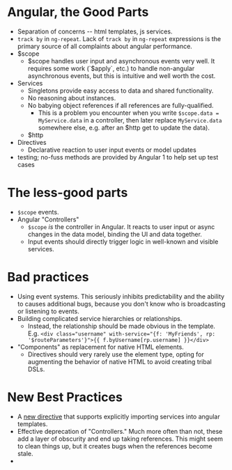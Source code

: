 # Angular, the Good Parts
- Separation of concerns -- html templates, js services.
- `track by` in `ng-repeat`. Lack of `track by` in `ng-repeat` expressions is
  the primary source of all complaints about angular performance.
- $scope
  - $scope handles user input and asynchronous events very well. It requires
    some work (`$apply`, etc.) to handle non-angular asynchronous events, but
    this is intuitive and well worth the cost.
- Services
  - Singletons provide easy access to data and shared functionality.
  - No reasoning about instances.
  - No babying object references if all references are fully-qualified. 
    - This is a problem you encounter when you write `$scope.data = MyService.data`
      in a controller, then later replace `MyService.data` somewhere else, e.g.
      after an $http get to update the data).
  - $http
- Directives
  - Declarative reaction to user input events or model updates
- testing; no-fuss methods are provided by Angular 1 to help set up test cases

# The less-good parts
- `$scope` events.
- Angular "Controllers"
  - `$scope` *is* the controller in Angular. It reacts to user input or async
    changes in the data model, binding the UI and data together.
  - Input events should directly trigger logic in well-known and visible
    services.

# Bad practices
- Using event systems. This seriously inhibits predictability and the ability to
    causes additional bugs, because you don't know who is broadcasting or
    listening to events.
- Building complicated service hierarchies or relationships.
  - Instead, the relationship should be made obvious in the template. E.g.
      `<div class="username" with-service="{f: 'MyFriends', rp: '$routeParameters'}">{{ f.byUsername[rp.username] }}</div>`
- "Components" as replacement for native HTML elements.
  - Directives should very rarely use the element type, opting for augmenting
      the behavior of native HTML to avoid creating tribal DSLs.

# New Best Practices
- A [new
    directive](https://andrewstuart.github.io/ng-a11y/#/api/ng-a11y.directive:withService)
    that supports explicitly importing services into angular templates.
- Effective deprecation of "Controllers." Much more often than not, these add a
    layer of obscurity and end up taking references. This might seem to clean
    things up, but it creates bugs when the references become stale.
- 

